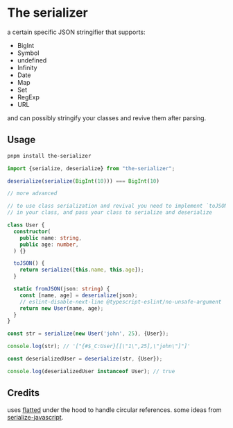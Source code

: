 # The serializer

a certain specific JSON stringifier that supports:

- BigInt
- Symbol
- undefined
- Infinity
- Date
- Map
- Set
- RegExp
- URL

and can possibly stringify your classes and revive them after parsing.

## Usage

```bash
pnpm install the-serializer
```

```ts
import {serialize, deserialize} from "the-serializer";

deserialize(serialize(BigInt(10))) === BigInt(10)

// more advanced

// to use class serialization and revival you need to implement `toJSON` and `fromJSON`
// in your class, and pass your class to serialize and deserialize

class User {
  constructor(
    public name: string,
    public age: number,
  ) {}

  toJSON() {
    return serialize([this.name, this.age]);
  }

  static fromJSON(json: string) {
    const [name, age] = deserialize(json);
    // eslint-disable-next-line @typescript-eslint/no-unsafe-argument
    return new User(name, age);
  }
}

const str = serialize(new User('john', 25), {User}); 

console.log(str); // '["{#$_C:User}[[\"1\",25],\"john\"]"]'

const deserializedUser = deserialize(str, {User});

console.log(deserializedUser instanceof User); // true
```

## Credits

uses [flatted](https://www.npmjs.com/package/flatted) under the hood to handle circular references.
some ideas from [serialize-javascript](https://www.npmjs.com/package/serialize-javascript).
